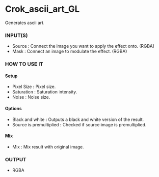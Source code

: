 # Crok_ascii_art_GL

Generates ascii art.

### INPUT(S)
* Source : Connect the image you want to apply the effect onto. (RGBA)
* Mask : Connect an image to modulate the effect. (RGBA)

### HOW TO USE IT

#### Setup

* Pixel Size : Pixel size.
* Saturation : Saturation intensity.
* Noise : Noise size.

#### Options

* Black and white : Outputs a black and white version of the result.
* Source is premultiplied : Checked if source image is premultiplied.

#### Mix

* Mix : Mix result with original image.

### OUTPUT
* RGBA